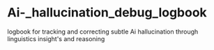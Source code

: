 # Ai-_hallucination_debug_logbook
 logbook for tracking and correcting subtle Ai hallucination through linguistics insight's and reasoning 
